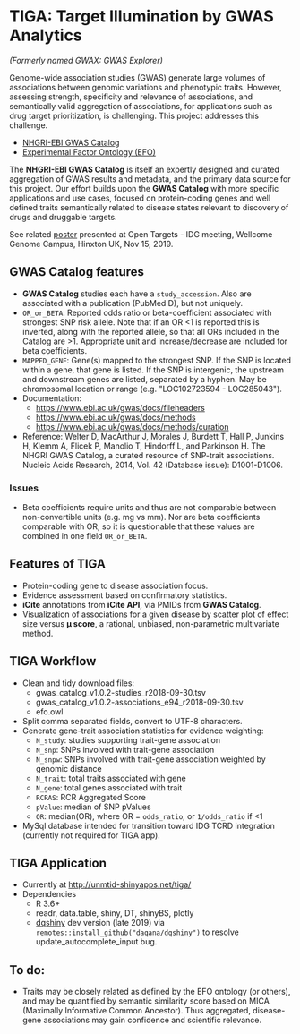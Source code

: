 # TIGA: Target Illumination by GWAS Analytics

_(Formerly named GWAX: GWAS Explorer)_

Genome-wide association studies (GWAS) generate large volumes of associations between
genomic variations and phenotypic traits. However, assessing strength, specificity
and relevance of associations, and semantically valid aggregation of associations,
for applications such as drug target prioritization, is challenging. This project
addresses this challenge.

* [NHGRI-EBI GWAS Catalog](https://www.ebi.ac.uk/gwas/)
* [Experimental Factor Ontology (EFO)](https://www.ebi.ac.uk/efo/)

The __NHGRI-EBI GWAS Catalog__ is itself an expertly designed and curated aggregation of
GWAS results and metadata, and the primary data source for this project. Our effort
builds upon the __GWAS Catalog__ with more specific applications and use cases,
focused on protein-coding genes and well defined traits semantically related to disease
states relevant to discovery of drugs and druggable targets.

See related [poster](https://www.slideshare.net/jeremyjyang/gwas-explorer-drug-target-illumination-by-evidence-aggregation-and-multivariate-mu-scoring) presented at Open Targets - IDG meeting, Wellcome Genome Campus, Hinxton UK, Nov 15, 2019.

## GWAS Catalog features

* __GWAS Catalog__ studies each have a `study_accession`.
Also are associated with a publication (PubMedID), but not uniquely.
* `OR_or_BETA`: Reported odds ratio or beta-coefficient associated with strongest
SNP risk allele. Note that if an OR &lt;1 is reported this is inverted, along with
the reported allele, so that all ORs included in the Catalog are &gt;1. Appropriate
unit and increase/decrease are included for beta coefficients.
* `MAPPED_GENE`: Gene(s) mapped to the strongest SNP. If the SNP is located
within a gene, that gene is listed. If the SNP is intergenic, the upstream
and downstream genes are listed, separated by a hyphen. May be chromosomal
location or range (e.g. "LOC102723594 - LOC285043").
* Documentation:
  * <https://www.ebi.ac.uk/gwas/docs/fileheaders>
  * <https://www.ebi.ac.uk/gwas/docs/methods>
  * <https://www.ebi.ac.uk/gwas/docs/methods/curation>
* Reference: Welter D, MacArthur J, Morales J, Burdett T, Hall P, Junkins H,
Klemm A, Flicek P, Manolio T, Hindorff L, and Parkinson H. The NHGRI
GWAS Catalog, a curated resource of SNP-trait associations. Nucleic
Acids Research, 2014, Vol. 42 (Database issue): D1001-D1006.

### Issues

* Beta coefficients require units and thus are not comparable between
non-convertible units (e.g. mg vs mm). Nor are beta
coefficients comparable with OR, so it is questionable that these values
are combined in one field `OR_or_BETA`.

## Features of TIGA

* Protein-coding gene to disease association focus.
* Evidence assessment based on confirmatory statistics.
* __iCite__ annotations from __iCite API__, via PMIDs from __GWAS Catalog__.
* Visualization of associations for a given disease by scatter plot of
effect size versus __&mu; score__, a rational, unbiased,
non-parametric multivariate method.

## TIGA Workflow

* Clean and tidy download files:
    * gwas_catalog_v1.0.2-studies_r2018-09-30.tsv
    * gwas_catalog_v1.0.2-associations_e94_r2018-09-30.tsv
    * efo.owl
* Split comma separated fields, convert to UTF-8 characters.
* Generate gene-trait association statistics for evidence weighting:
  * `N_study`: studies supporting trait-gene association
  * `N_snp`: SNPs involved with trait-gene association
  * `N_snpw`: SNPs involved with trait-gene association weighted by genomic distance
  * `N_trait`: total traits associated with gene
  * `N_gene`: total genes associated with trait
  * `RCRAS`: RCR Aggregated Score
  * `pValue`: median of SNP pValues
  * `OR`: median(OR), where OR = `odds_ratio`, or `1/odds_ratio` if &lt;1
* MySql database intended for transition toward IDG TCRD integration (currently not required for TIGA app).

## TIGA Application

* Currently at <http://unmtid-shinyapps.net/tiga/>
* Dependencies
   * R 3.6+
   * readr, data.table, shiny, DT, shinyBS, plotly
   * [dqshiny](https://github.com/daqana/dqshiny) dev version (late 2019) via `remotes::install_github("daqana/dqshiny")` to resolve update\_autocomplete\_input bug.

## To do:

* Traits may be closely related as defined by the EFO
ontology (or others), and may be quantified by semantic similarity
score based on MICA (Maximally Informative Common Ancestor). Thus
aggregated, disease-gene associations may gain confidence and scientific
relevance.
